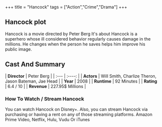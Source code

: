 +++
title = "Hancock"
tags = ["Action","Crime","Drama"]
+++
## Hancock plot
Hancock is a movie directed by Peter Berg It's about Hancock is a superhero whose ill considered behavior regularly causes damage in the millions. He changes when the person he saves helps him improve his public image.
## Cast And Summary
| **Director**      | Peter Berg |
    | :---        |    :----:   |
    |  **Actors** | Will Smith, Charlize Theron, Jason Bateman, Jae Head |
    | **Year**   | 2008    |
    |  **Runtime** | 92 Minutes |
    |  **Rating** | 6.4 / 10 | 
    |  **Revenue** | 227.95$ Millions |
### How To Watch / Stream Hancock
You can watch Hancock on Disney+.
Also, you can stream Hancock via purchasing or having a rent on any of those streaming platforms.
Amazon Prime Video, Netflix, Hulu, Vudu Or iTunes